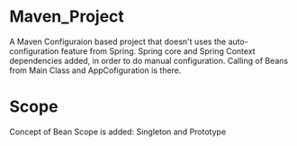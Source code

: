 # Maven_Project
A Maven Configuraion based project that doesn't uses the auto-configuration feature from Spring.
Spring core and Spring Context dependencies added, in order to do manual configuration.
Calling of Beans from Main Class and AppCofiguration is there.

# Scope
Concept of Bean Scope is added: Singleton and Prototype
